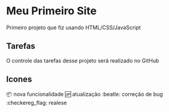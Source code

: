# Meu Primeiro Site

Primeiro projeto que fiz usando HTML/CSS/JavaScript

## Tarefas

O controle das tarefas desse projeto será realizado no GitHub

## Icones

:package: nova funcionalidade
:up: atualização
:beatle: correção de bug
:checkereg_flag: realese
